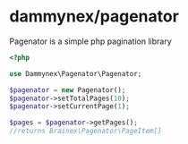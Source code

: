 # dammynex/pagenator

Pagenator is a simple php pagination library

```php
<?php

use Dammynex\Pagenator\Pagenator;

$pagenator = new Pagenator();
$pagenator->setTotalPages(10);
$pagenator->setCurrentPage(1);

$pages = $pagenator->getPages();
//returns Brainex\Pagenator\PageItem[]
```